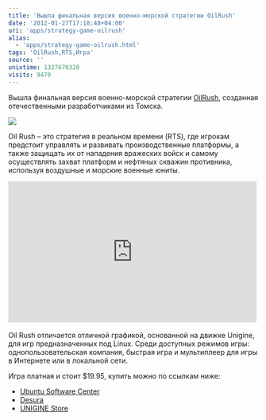 ```yaml
---
title: 'Вышла финальная версия военно-морской стратегии OilRush'
date: '2012-01-27T17:18:48+04:00'
uri: 'apps/strategy-game-oilrush'
alias: 
  - 'apps/strategy-game-oilrush.html'
tags: 'OilRush,RTS,Игра'
source: ''
unixtime: 1327670328
visits: 9470
---
```

Вышла финальная версия военно-морской стратегии [OilRush](http://oilrush-game.com), созданная отечественными разработчиками из Томска.

[![](img/2012/01/27/17-00/oilrush-48-6770596493-o.jpg)](img/2012/01/27/17-00/oilrush-48-6770596493-o.jpg)

Oil Rush – это стратегия в реальном времени (RTS), где игрокам предстоит управлять и развивать производственные платформы, а также защищать их от нападения вражеских войск и самому осуществлять захват платформ и нефтяных скважин противника, используя воздушные и морские военные юниты.

<iframe width="500" height="284" src="https://www.youtube.com/embed/nie4ystLTkY" frameborder="0" allowfullscreen=""></iframe> 

Oil Rush отличается отличной графикой, основанной на движке Unigine, для игр предназначенных под Linux. Среди доступных режимов игры: однопользовательская компания, быстрая игра и мультиплеер для игры в Интернете или в локальной сети.

Игра платная и стоит $19.95, купить можно по ссылкам ниже:

*   [Ubuntu Software Center](https://apps.ubuntu.com/cat/applications/oneiric/oilrush/)
*   [Desura](http://www.desura.com/games/oil-rush)
*   [UNIGINE Store](https://store.unigine.com/products/goods/oilrush/)
